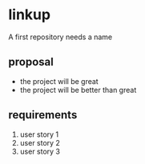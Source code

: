# linkup
A first repository needs a name

## proposal

- the project will be great
- the project will be better than great

## requirements

1. user story 1
2. user story 2
3. user story 3
